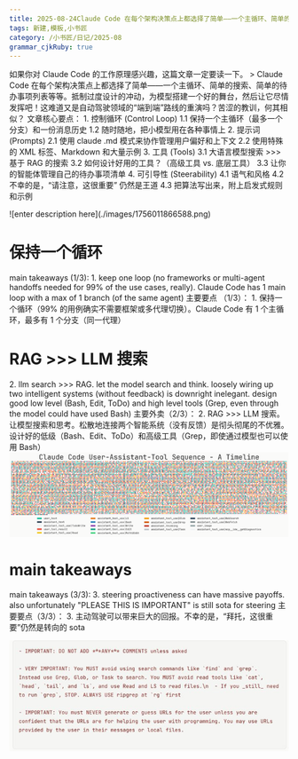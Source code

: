 ```yaml
---
title: 2025-08-24Claude Code 在每个架构决策点上都选择了简单——一个主循环、简单的搜索、简单的待办事项列表
tags: 新建,模板,小书匠
category: /小书匠/日记/2025-08
grammar_cjkRuby: true
---
```



<!--StartFragment-->

<span>如果你对 Claude Code 的工作原理感兴趣，这篇文章一定要读一下。 &gt; Claude Code 在每个架构决策点上都选择了简单——一个主循环、简单的搜索、简单的待办事项列表等等。抵制过度设计的冲动，为模型搭建一个好的舞台，然后让它尽情发挥吧！这难道又是自动驾驶领域的“端到端”路线的重演吗？苦涩的教训，何其相似？
  文章核心要点： 1. 控制循环 (Control Loop) 1.1 保持一个主循环（最多一个分支）和一份消息历史 1.2 随时随地，把小模型用在各种事情上
  2. 提示词 (Prompts) 2.1 使用 claude .md 模式来协作管理用户偏好和上下文 2.2 使用特殊的 XML 标签、Markdown
  和大量示例 3. 工具 (Tools) 3.1 大语言模型搜索 &gt;&gt;&gt; 基于 RAG 的搜索 3.2 如何设计好用的工具？（高级工具 vs.
  底层工具） 3.3 让你的智能体管理自己的待办事项清单 4. 可引导性 (Steerability) 4.1 语气和风格 4.2 不幸的是，“请注意，这很重要”
  仍然是王道 4.3 把算法写出来，附上启发式规则和示例</span>
<!--EndFragment-->![enter description here](./images/1756011866588.png)
# 保持一个循环

main takeaways (1/3): 1\. keep one loop (no frameworks or multi-agent handoffs needed for 99% of the use cases, really). Claude Code has 1 main loop with a max of 1 branch (of the same agent)
主要要点 （1/3）： 1\. 保持一个循环（99% 的用例确实不需要框架或多代理切换）。Claude Code 有 1 个主循环，最多有 1 个分支（同一代理）

# RAG >>> LLM 搜索
2\. llm search >>> RAG. let the model search and think. loosely wiring up two intelligent systems (without feedback) is downright inelegant. design good low level (Bash, Edit, ToDo) and high level tools (Grep, even through the model could have used Bash)
主要外卖（2/3）： 2\. RAG >>> LLM 搜索。 让模型搜索和思考。松散地连接两个智能系统（没有反馈）是彻头彻尾的不优雅。 设计好的低级（Bash、Edit、ToDo）和高级工具（Grep，即使通过模型也可以使用 Bash）
![enter description here](./images/1756011963991.png)
# main takeaways
<a class="xsj_anchor xsj_anchor_range xsj_anchor_range_start" name="xsj_1756011936929"></a>
main takeaways<a class="xsj_anchor xsj_anchor_range xsj_anchor_range_end" name="xsj_1756011936929"></a> (3/3): 3\. steering proactiveness can have massive payoffs. also unfortunately "PLEASE THIS IS IMPORTANT" is still sota for steering
主要要点（3/3）： 3\. 主动驾驶可以带来巨大的回报。不幸的是，“拜托，这很重要”仍然是转向的 sota

![enter description here](./images/1756011930758.png)
